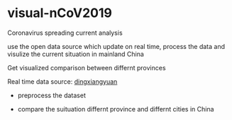 # visual-nCoV2019
Coronavirus spreading current analysis

use the open data source which update on real time, process the data and visulize the current situation in mainland China

Get visualized comparison between differnt provinces

Real time data source: [dingxiangyuan](https://ncov.dxy.cn/ncovh5/view/pneumonia)

* preprocess the dataset

* compare the suituation differnt province and differnt cities in China

